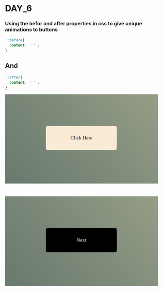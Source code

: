 # DAY_6
### Using the befor and after properties in css to give unique animations to buttons
```css
::before{
  content: ' ' ;
}
```
## And 

```css
::after{
  content: ' ' ;
}
```
![screenshot](img/Screenshot%20from%202024-08-02%2016-16-32.png)
# 
![screenshot](img/Screenshot%20from%202024-08-02%2016-16-57.png)


